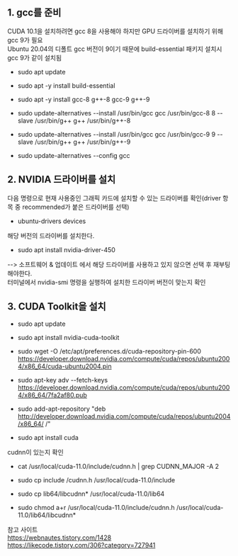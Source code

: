 ## 1. gcc를 준비  
CUDA 10.1을  설치하려면 gcc 8을 사용해야 하지만 GPU 드라이버를 설치하기 위해 gcc 9가 필요  
Ubuntu 20.04의 디폴트 gcc 버전이 9이기 때문에 build-essential 패키지 설치시 gcc 9가 같이 설치됨  

* sudo apt update  
* sudo apt -y install build-essential  
* sudo apt -y install gcc-8 g++-8 gcc-9 g++-9  

* sudo update-alternatives --install /usr/bin/gcc gcc /usr/bin/gcc-8 8 --slave /usr/bin/g++ g++ /usr/bin/g++-8  
* sudo update-alternatives --install /usr/bin/gcc gcc /usr/bin/gcc-9 9 --slave /usr/bin/g++ g++ /usr/bin/g++-9  

* sudo update-alternatives --config gcc  


## 2. NVIDIA 드라이버를 설치
다음 명령으로 현재 사용중인 그래픽 카드에 설치할 수 있는 드라이버를 확인(driver 항목 중 recommended가 붙은 드라이버를 선택)  

* ubuntu-drivers devices  


해당 버전의 드라이버를 설치한다.  

* sudo apt install nvidia-driver-450  

--> 소프트웨어 & 업데이트 에서 해당 드라이버를 사용하고 있지 않으면 선택 후 재부팅해야한다.  
터미널에서 nvidia-smi 명령을 실행하여 설치한 드라이버 버전이 맞는지 확인  



## 3. CUDA Toolkit을 설치
* sudo apt update  
*   sudo apt install nvidia-cuda-toolkit  

* sudo wget -O /etc/apt/preferences.d/cuda-repository-pin-600 https://developer.download.nvidia.com/compute/cuda/repos/ubuntu2004/x86_64/cuda-ubuntu2004.pin  

* sudo apt-key adv --fetch-keys https://developer.download.nvidia.com/compute/cuda/repos/ubuntu2004/x86_64/7fa2af80.pub  
* sudo add-apt-repository "deb http://developer.download.nvidia.com/compute/cuda/repos/ubuntu2004/x86_64/ /"  

* sudo apt install cuda  

cudnn이 있는지 확인  
* cat /usr/local/cuda-11.0/include/cudnn.h | grep CUDNN_MAJOR -A 2  

* sudo cp include /cudnn.h /usr/local/cuda-11.0/include  
* sudo cp lib64/libcudnn* /usr/local/cuda-11.0/lib64  

* sudo chmod a+r /usr/local/cuda-11.0/include/cudnn.h /usr/local/cuda-11.0/lib64/libcudnn*  




참고 사이트  
https://webnautes.tistory.com/1428  
https://likecode.tistory.com/306?category=727941  
